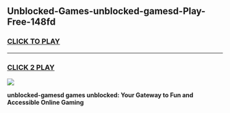 
## Unblocked-Games-unblocked-gamesd-Play-Free-148fd
<h3>
<a href="https://premium76.site?title=unblocked-gamesd&ref=12A">CLICK TO PLAY</a></h3>
<hr>

<h3>
<a href="https://premium76.site?title=unblocked-gamesd&ref=12A">CLICK 2 PLAY</a>
  
</h3>

<a href="https://premium76.site?title=unblocked-gamesd&ref=12A"><img src="https://clearcache.store/games.png"></a>


**unblocked-gamesd games unblocked: Your Gateway to Fun and Accessible Online Gaming**
